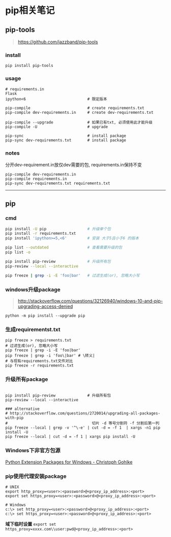 pip相关笔记
==========

pip-tools
---------

> <https://github.com/jazzband/pip-tools>

### install

    pip install pip-tools

### usage

    # requirements.in
    Flask
    ipython<6                           # 限定版本

    pip-compile                         # create requirements.txt
    pip-compile dev-requirements.in     # create dev-requirements.txt

    pip-compile --upgrade               # 如果已有txt, 必须使用此才能升级
    pip-compile -U                      # upgrade

    pip-sync                            # install package
    pip-sync dev-requirements.txt       # install package

### notes

分开dev-requirement.in放仅dev需要的包, requirements.in保持不变

    pip-compile dev-requirements.in
    pip-compile requirements.in
    pip-sync dev-requirements.txt requirements.txt

---------------------

pip
---

### cmd

``` bash
pip install -U pip                  # 升级单个包
pip install -r requirements.txt
pip install 'ipython>=5,<6'         # 安装 大于5且小于6 的版本

pip list --outdated                 # 查看需要升级的包
pip list -o

pip install pip-review              # 升级所有包
pip-review --local --interactive

pip freeze | grep -i -E 'foo|bar'   # 过滤生成(or), 忽略大小写
```

### windows升级package

> <http://stackoverflow.com/questions/32126940/windows-10-and-pip-upgrading-access-denied>

    python -m pip install --upgrade pip

### 生成requirementst.txt

``` shell
pip freeze > requirements.txt
# 过滤生成(or), 忽略大小写
pip freeze | grep -i -E 'foo|bar'
pip freeze | grep -i 'foo\|bar' # \转义|
# 与现有requirements.txt文件对比
pip freeze -r requirements.txt
```

### 升级所有package

``` shell

pip install pip-review              # 升级所有包
pip-review --local --interactive

### alternative
# http://stackoverflow.com/questions/2720014/upgrading-all-packages-with-pip
#                                     切片 -d 等号分割符 -f 分割后第一列
pip freeze --local | grep -v '^\-e' | cut -d = -f 1  | xargs -n1 pip install -U
pip freeze --local | cut -d = -f 1 | xargs pip install -U
```

### Windows下非官方包源

[Python Extension Packages for Windows - Christoph Gohlke](http://www.lfd.uci.edu/~gohlke/pythonlibs/)



### pip使用代理安装package
``` shell
# UNIX
export http_proxy=<user>:<password>@<proxy_ip_address>:<port>
export set https_proxy=<user>:<password>@<proxy_ip_address>:<port>

# Windows
c:\> set http_proxy=<user>:<password>@<proxy_ip_address>:<port>
c:\> set https_proxy=<user>:<password>@<proxy_ip_address>:<port>
```

**域下临时设置**
`export set https_proxy=xxxx.com\\user:pwd@<proxy_ip_address>:<port>`
